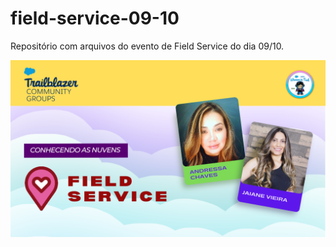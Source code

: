 # field-service-09-10
Repositório com arquivos do evento de Field Service do dia 09/10.

[![Conhecendo as Nuvens - Field Service](https://github.com/Salesforce-Women-in-Tech-SP/field-service-09-10/blob/eaace9af7ec579933dbb7ba556aa9a084e909204/YouTube%20Thumbnail%20(2).png) ](https://youtu.be/k7kuQD3Zb1E)

